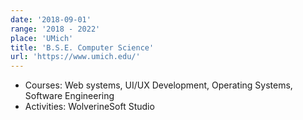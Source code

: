 ```yaml
---
date: '2018-09-01'
range: '2018 - 2022'
place: 'UMich'
title: 'B.S.E. Computer Science'
url: 'https://www.umich.edu/'
---
```


- Courses: Web systems, UI/UX Development, Operating Systems, Software Engineering
- Activities: WolverineSoft Studio

